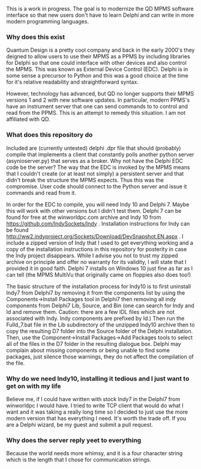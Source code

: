 This is a work in progress. The goal is to modernize the QD MPMS software interface so that new users don't have to learn Delphi and can write in more modern programming languages.

### Why does this exist

Quantum Design is a pretty cool company and back in the early 2000's they deigned to allow users to use their MPMS as a PPMS by including libraries for Delphi so that one could interface with other devices and also control the MPMS. This was known as External Device Control (EDC). Delphi is in some sense a precursor to Python and this was a good choice at the time for it's relative readability and straightforward syntax.

However, technology has advanced, but QD no longer supports their MPMS versions 1 and 2 with new software updates. In particular, modern PPMS's have an instrument server that one can send commands to to control and read from the PPMS. This is an attempt to remedy this situation. I am not affiliated with QD. 

### What does this repository do

Included are (currently untested) delphi .dpr file that should (probably) compile that implements a client that constantly polls another python server (asynioserver.py) that serves as a broker. Why not have the Delphi EDC code be the server? The way that the EDC is invoked by the MPMS means that I couldn't create (or at least not simply) a persistent server and that didn't break the structure the MPMS expects. Thus this was the compromise. User code should connect to the Python server and issue it commands and read from it. 

In order for the EDC to compile, you will need Indy 10 and Delphi 7. Maybe this will work with other versions but I didn't test them. Delphi 7 can be found for free at the winworldpc.com archive and Indy 10 from https://github.com/IndySockets/Indy . Installation instructions for Indy can be found http://ww2.indyproject.org/Sockets/Download/DevSnapshot.EN.aspx . I include a zipped version of Indy that I used to get everything working and a copy of the installation instructions in this repository for posterity in case the Indy project disappears. While I advise you not to trust my zipped archive on principle and offer no warranty for its validity, I will state that I provided it in good faith. Delphi 7 installs on Windows 10 just fine as far as I can tell (the MPMS MultiVu that originally came on floppies also does too!) 

The basic structure of the installation process for Indy10 is to first uninstall Indy7 from Delphi7 by removing it from the components list by using the Components->Install Packages tool in Delphi7 then removing all indy components from Delphi7 Lib, Source, and Bin (one can search for Indy and Id and remove them. Caution: there are a few IDL files which are not associated with Indy. Indy components are prefixed by Id.) Then run the Fulld_7.bat file in the Lib subdirectory of the unzipped Indy10 archive then to copy the resulting D7 folder into the Source folder of the Delphi installation. Then, use the Component->Install Packages->Add Packages tools to select all of the files in the D7 folder in the resulting dialogue box. Delphi may complain about missing components or being unable to find some packages, just silence those warnings, they do not affect the compilation of the file.

### Why do we need Indy10, installing it tedious and I just want to get on with my life

Believe me, if I could have written with stock Indy7 in the Delphi7 from winworldpc I would have. I tried to write TCP client that would do what I want and it was taking a really long time so I decided to just use the more modern version that has everything I need. It's worth the trade off. If you are a Delphi wizard, be my guest and submit a pull request.

### Why does the server reply yeet to everything

Because the world needs more whimsy, and it is a four character string which is the length that I chose for communication strings. 




